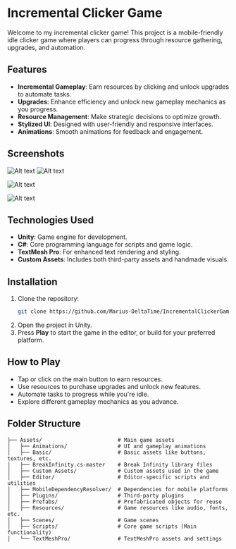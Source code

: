 
# Incremental Clicker Game

Welcome to my incremental clicker game! This project is a mobile-friendly idle clicker game where players can progress through resource gathering, upgrades, and automation.

## Features
- **Incremental Gameplay**: Earn resources by clicking and unlock upgrades to automate tasks.
- **Upgrades**: Enhance efficiency and unlock new gameplay mechanics as you progress.
- **Resource Management**: Make strategic decisions to optimize growth.
- **Stylized UI**: Designed with user-friendly and responsive interfaces.
- **Animations**: Smooth animations for feedback and engagement.

## Screenshots
![Alt text](https://user-images.githubusercontent.com/76968510/192360031-705bcf4d-923a-4263-90d4-1fe1bcd63364.gif)
![Alt text](https://user-images.githubusercontent.com/76968510/192359796-a6e601c0-0f3e-40b6-9af1-a9e6c4cb2f56.gif)

![Alt text](https://user-images.githubusercontent.com/76968510/192993071-04fd3954-2419-48dd-8a70-6c0cffa8fa4d.gif)

![Alt text](https://user-images.githubusercontent.com/76968510/192995521-5a52a3c9-0b60-4dca-b601-5d6f49884a62.gif)

## Technologies Used
- **Unity**: Game engine for development.
- **C#**: Core programming language for scripts and game logic.
- **TextMesh Pro**: For enhanced text rendering and styling.
- **Custom Assets**: Includes both third-party assets and handmade visuals.

## Installation
1. Clone the repository:
   ```bash
   git clone https://github.com/Marius-DeltaTime/IncrementalClickerGame.git
   ```
2. Open the project in Unity.
3. Press **Play** to start the game in the editor, or build for your preferred platform.

## How to Play
- Tap or click on the main button to earn resources.
- Use resources to purchase upgrades and unlock new features.
- Automate tasks to progress while you're idle.
- Explore different gameplay mechanics as you advance.
## Folder Structure

```plaintext
├── Assets/                        # Main game assets
│   ├── Animations/                # UI and gameplay animations
│   ├── Basic/                     # Basic assets like buttons, textures, etc.
│   ├── BreakInfinity.cs-master    # Break Infinity library files
│   ├── Custom Assets/             # Custom assets used in the game
│   ├── Editor/                    # Editor-specific scripts and utilities
│   ├── MobileDependencyResolver/  # Dependencies for mobile platforms
│   ├── Plugins/                   # Third-party plugins
│   ├── Prefabs/                   # Prefabricated objects for reuse
│   ├── Resources/                 # Game resources like audio, fonts, etc.
│   ├── Scenes/                    # Game scenes
│   ├── Scripts/                   # Core game scripts (Main functionality)
│   └── TextMeshPro/               # TextMeshPro assets and settings
```
